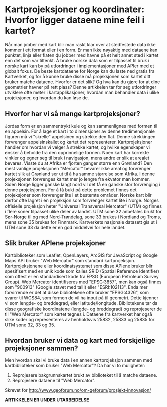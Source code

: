 # Kartprojeksjoner og koordinater: Hvorfor ligger dataene mine feil i kartet?


Når man jobber med kart blir man raskt klar over at stedfestede data ikke kommer i ett format eller i en form. Er man ikke nøyaktig med dataene kan punktet, linja eller flaten du jobber med havne på et helt annet sted i kartet enn det som var tiltenkt. Å bruke norske data som er tilpasset til bruk i norske kart kan by på utfordringer i implementasjoner med APIer med et globalt fokus. De beste kartdataene for Norge kan du laste ned gratis fra Kartverket, og for å kunne bruke disse må projeksjonen som kartet ditt bruker matche dataene. Hvorfor er det slik? Og hva kan du gjøre for at dine geometrier havner på rett plass? Denne artikkelen tar for seg utfordringer utviklere ofte møter i kartapplikasjoner, hvordan man behandler data i ulike projeksjoner, og hvordan du kan løse de.

## Hvorfor har vi så mange kartprojeksjoner?

Jordas form er en sammentrykt kule og kan sammenlignes med formen til en appelsin. For å lage et kart i to dimensjoner av denne tredimensjonale figuren må vi "skrelle" appelsinen og strekke den flat. Denne strekkingen forvrenger appelsinskallet og kartet det representerer. Kartprojeksjoner handler om hvordan vi velger å strekke kartet, og hvilke egenskaper vi ønsker å beholde fra den opprinnelige formen. Noen kart har korrekte vinkler og egner seg til bruk i navigasjon, mens andre er slik at arealet bevares. Visste du at Afrika er fjorten ganger større enn Grønland? Den mest vanlige projeksjonen "Mercator"  bevarer ikke areal og forvrenger kartet slik at Grønland ser ut til å ha samme størrelse som Afrika. I denne projeksjonen forvrenges kartet mer jo lengre fra ekvator man kommer. Siden Norge ligger ganske langt nord vil det få en ganske stor forvrenging i denne projeksjonen. For å få bukt på dette problemet finnes det projeksjoner som forvrenger lite i et bestemte områder. Norske kart blir derfor ofte lagret i en projeksjon som forvrenger kartet lite i Norge. Norges offisielle projeksjon heter "Universal Transversal Mercator" (UTM) og finnes i flere soner tilpasset ulike deler av landet. UTM sone 32 anbefales brukt for Sør-Norge til og med Nord-Trøndelag, sone 33 brukes i Nordland og Troms, mens sone 35 brukes for Finnmark. Kartverkets nasjonale datasett gis ut i UTM sone 33 da dette er en god middelvei for hele landet.

## Slik bruker APIene projeksjoner

Kartbiblioteker som Leaflet, OpenLayers, ArcGIS for JavaScript og Google Maps API bruker "Web Mercator" som standard kartprojeksjon. Kartprojeksjonene eller koordinatsystemet som disse APIene bruker blir spesifisert med en unik kode som kalles SRID (Spatial Reference Identifier) som oftest er en standardisert kode fra EPSG (European Petroleum Survey Group). Web Mercator identifiseres med "EPSG:3857", men kan også finnes som "900913" (Google stavet med tall!) eller "ESRI:102113". Enda mer forvirrende er det at disse bibliotekene ofte bruker "EPSG:4326", som svarer til WGS84, som formen de vil ha input på til geometri. Dette kjenner vi som lengde- og breddegrad, eller latitude/longitude. Bibliotekene tar da disse geografiske koordinatene (lengde- og breddegrad) og reprojeserer de til "Web Mercator" som kartet tegnes i. Dataene fra kartverket har også slike koder og representeres av henholdsvis 25832, 25833 og 25835 for UTM sone 32, 33 og 35. 

## Hvordan bruker vi data og kart med forskjellige projeksjoner sammen?

Men hvordan skal vi bruke data i en annen kartprojeksjon sammen med kartbiblioteker som bruker "Web Mercator"? Da har vi to muligheter:

1.  Reprojesere bakgrunnskartet brukt av biblioteket til å matche dataene.
2.  Reprojesere dataene til "Web Mercator".

Skrevet for http://www.geoforum.no/om-geforum/prosjekt-innovasjon/

**ARTIKKELEN ER UNDER UTARBEIDELSE**
